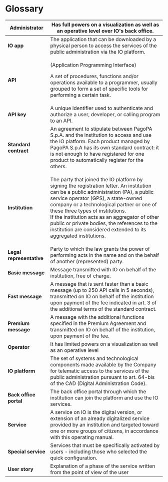 # Glossary

| **Administrator**| Has full powers on a visualization as well as an operative level over IO's back office.|
|----------|----------|
| **IO app**| The application that can be downloaded by a physical person to access the services of the public administration via the IO platform.|
| **API**| <p>(Application Programming Interface)</p><p>A set of procedures, functions and/or operations available to a programmer, usually grouped to form a set of specific tools for performing a certain task.</p>|
| **API key**| A unique identifier used to authenticate and authorize a user, developer, or calling program to an API.|
| **Standard contract**| An agreement to stipulate between PagoPA S.p.A. and the institution to access and use the IO platform. Each product managed by PagoPA S.p.A has its own standard contract: it is not enough to have registered for one product to automatically register for the others.|
| **Institution**| <p>The party that joined the IO platform by signing the registration letter. An institution can be a public administration (PA), a public service operator (GPS), a state-owned company or a technological partner or one of these three types of institutions. <br>If the institution acts as an aggregator of other public or private bodies, the references to the institution are considered extended to its aggregated institutions.</p>|
| **Legal representative**| Party to which the law grants the power of performing acts in the name and on the behalf of another (represented) party.|
| **Basic message**| Message transmitted with IO on behalf of the institution, free of charge.|
| **Fast message**| A message that is sent faster than a basic message (up to 250 API calls in 5 seconds), transmitted on IO on behalf of the institution upon payment of the fee indicated in art. 3 of the additional terms of the standard contract.|
| **Premium message**| A message with the additional functions specified in the Premium Agreement and transmitted on IO on behalf of the institution, upon payment of the fee.|
| **Operator**| It has limited powers on a visualization as well as an operative level|
| **IO platform**| The set of systems and technological components made available by the Company for telematic access to the services of the public administration pursuant to art. 64-bis of the CAD (Digital Administration Code).|
| **Back office portal**| The back office portal through which the institution can join the platform and use the IO services.|
| **Service**| A service on IO is the digital version, or extension of an already digitalized service provided by an institution and targeted toward one or more groups of citizens, in accordance with this operating manual.|
| **Special service**| Services that must be specifically activated by users - including those who selected the quick configuration.|
| **User story**| Explanation of a phase of the service written from the point of view of the user|

